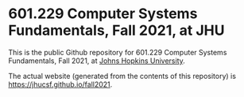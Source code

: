 # 601.229 Computer Systems Fundamentals, Fall 2021, at JHU

This is the public Github repository for 601.229 Computer Systems Fundamentals,
Fall 2021, at [Johns Hopkins University](https://www.jhu.edu).

The actual website (generated from the contents of this repository) is
<https://jhucsf.github.io/fall2021>.
